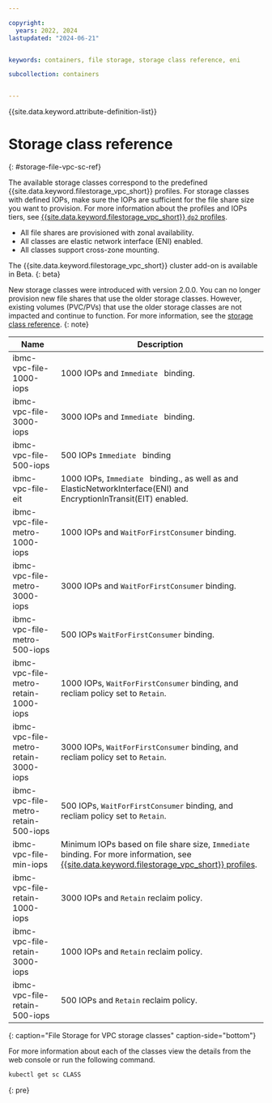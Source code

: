 ```yaml
---

copyright: 
  years: 2022, 2024
lastupdated: "2024-06-21"


keywords: containers, file storage, storage class reference, eni

subcollection: containers


---
```


{{site.data.keyword.attribute-definition-list}}


# Storage class reference
{: #storage-file-vpc-sc-ref}

The available storage classes correspond to the predefined {{site.data.keyword.filestorage_vpc_short}} profiles. For storage classes with defined IOPs, make sure the IOPs are sufficient for the file share size you want to provision. For more information about the profiles and IOPs tiers, see [{{site.data.keyword.filestorage_vpc_short}} `dp2` profiles](/docs/vpc?topic=vpc-file-storage-profiles&interface=ui#dp2-profile).

- All file shares are provisioned with zonal availability.
- All classes are elastic network interface (ENI) enabled.
- All classes support cross-zone mounting.

The {{site.data.keyword.filestorage_vpc_short}} cluster add-on is available in Beta. 
{: beta}


New storage classes were introduced with version 2.0.0. You can no longer provision new file shares that use the older storage classes. However, existing volumes (PVC/PVs) that use the older storage classes are not impacted and continue to function. For more information, see the [storage class reference](/docs/containers?topic=containers-storage-file-vpc-sc-ref).
{: note}


| Name | Description |
| --- | --- |
| ibmc-vpc-file-1000-iops | 1000 IOPs and `Immediate ` binding. |
| ibmc-vpc-file-3000-iops | 3000 IOPs and `Immediate ` binding. |
| ibmc-vpc-file-500-iops | 500 IOPs `Immediate ` binding |
| ibmc-vpc-file-eit | 1000 IOPs, `Immediate ` binding., as well as and ElasticNetworkInterface(ENI) and EncryptionInTransit(EIT) enabled. |
| ibmc-vpc-file-metro-1000-iops | 1000 IOPs and `WaitForFirstConsumer` binding. |
| ibmc-vpc-file-metro-3000-iops | 3000 IOPs and `WaitForFirstConsumer` binding. |
| ibmc-vpc-file-metro-500-iops | 500 IOPs `WaitForFirstConsumer` binding. |
| ibmc-vpc-file-metro-retain-1000-iops | 1000 IOPs, `WaitForFirstConsumer` binding, and recliam policy set to `Retain`. |
| ibmc-vpc-file-metro-retain-3000-iops | 3000 IOPs, `WaitForFirstConsumer` binding, and recliam policy set to `Retain`. |
| ibmc-vpc-file-metro-retain-500-iops | 500 IOPs, `WaitForFirstConsumer` binding, and recliam policy set to `Retain`. |
| ibmc-vpc-file-min-iops | Minimum IOPs based on file share size, `Immediate` binding. For more information, see [{{site.data.keyword.filestorage_vpc_short}} profiles](/docs/vpc?topic=vpc-file-storage-profiles&interface=ui#dp2-profile). |
| ibmc-vpc-file-retain-1000-iops | 3000 IOPs and `Retain` reclaim policy. |
| ibmc-vpc-file-retain-3000-iops | 1000 IOPs and `Retain` reclaim policy. |
| ibmc-vpc-file-retain-500-iops | 500 IOPs and `Retain` reclaim policy. |
{: caption="File Storage for VPC storage classes" caption-side="bottom"}

For more information about each of the classes view the details from the web console or run the following command.

```sh
kubectl get sc CLASS
```
{: pre}



